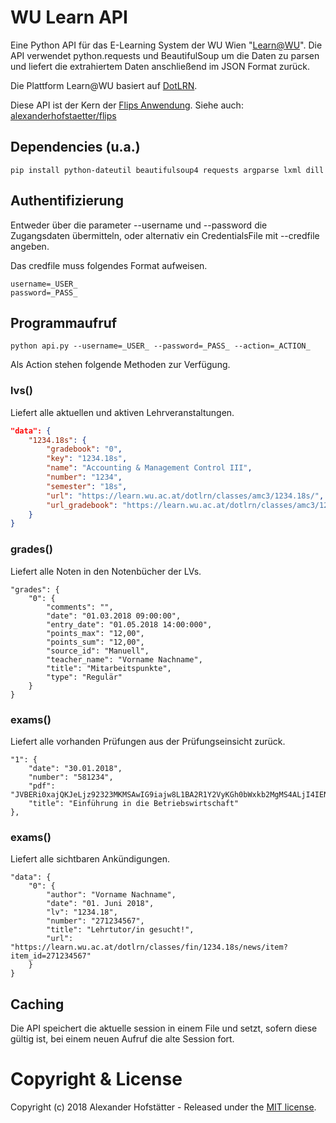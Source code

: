 # WU Learn API

Eine Python API für das E-Learning System der WU Wien "[Learn@WU](https://learn.wu.ac.at/)". Die API verwendet python.requests und BeautifulSoup um die Daten zu parsen und liefert die extrahiertem Daten anschließend im JSON Format zurück.

Die Plattform Learn@WU basiert auf [DotLRN](http://www.dotlrn.org/).

Diese API ist der Kern der [Flips Anwendung](https://flips.hofstaetter.io/). Siehe auch: [alexanderhofstaetter/flips](https://github.com/alexanderhofstaetter/flips)

## Dependencies (u.a.)

`pip install python-dateutil beautifulsoup4 requests argparse lxml dill`

## Authentifizierung

Entweder über die parameter --username und --password die Zugangsdaten übermitteln, oder alternativ ein CredentialsFile mit --credfile angeben.

Das credfile muss folgendes Format aufweisen.

```
username=_USER_
password=_PASS_
```

## Programmaufruf

`python api.py --username=_USER_ --password=_PASS_ --action=_ACTION_`

Als Action stehen folgende Methoden zur Verfügung.

### lvs()
Liefert alle aktuellen und aktiven Lehrveranstaltungen.

``` json
"data": {
	"1234.18s": {
		"gradebook": "0", 
		"key": "1234.18s", 
		"name": "Accounting & Management Control III", 
		"number": "1234", 
		"semester": "18s", 
		"url": "https://learn.wu.ac.at/dotlrn/classes/amc3/1234.18s/", 
		"url_gradebook": "https://learn.wu.ac.at/dotlrn/classes/amc3/1234.18s/gradebook/student/"
	}
}
```


### grades()
Liefert alle Noten in den Notenbücher der LVs.
```
"grades": {
	"0": {
		"comments": "", 
		"date": "01.03.2018 09:00:00", 
		"entry_date": "01.05.2018 14:00:000", 
		"points_max": "12,00", 
		"points_sum": "12,00", 
		"source_id": "Manuell", 
		"teacher_name": "Vorname Nachname", 
		"title": "Mitarbeitspunkte", 
		"type": "Regulär"
	}
}
```

### exams()
Liefert alle vorhanden Prüfungen aus der Prüfungseinsicht zurück.
```
"1": {
	"date": "30.01.2018", 
	"number": "581234", 
	"pdf": "JVBERi0xajQKJeLjz92323MKMSAwIG9iajw8L1BA2R1Y2VyKGh0bWxkb2MgMS4ALjI4IENvcHlyaWdodCAxOTk3LTIwAYgRWFzeSBTb2Z0d2FyZSBQcm9kdWN0cywgQWxsIFJpZ2h0cyadasBSZXNlcndZlZC...", 
	"title": "Einführung in die Betriebswirtschaft"
}, 
```

### exams()
Liefert alle sichtbaren Ankündigungen.
```
"data": {
	"0": {
		"author": "Vorname Nachname", 
		"date": "01. Juni 2018", 
		"lv": "1234.18", 
		"number": "271234567", 
		"title": "Lehrtutor/in gesucht!", 
		"url": "https://learn.wu.ac.at/dotlrn/classes/fin/1234.18s/news/item?item_id=271234567"
	}
}

```

## Caching
Die API speichert die aktuelle session in einem File und setzt, sofern diese gültig ist, bei einem neuen Aufruf die alte Session fort.

# Copyright & License

Copyright (c) 2018 Alexander Hofstätter - Released under the [MIT license](LICENSE.md).